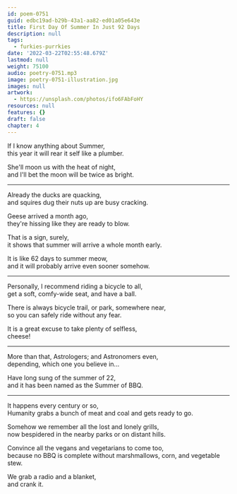 ```yaml
---
id: poem-0751
guid: edbc19ad-b29b-43a1-aa82-ed01a05e643e
title: First Day Of Summer In Just 92 Days
description: null
tags:
  - furkies-purrkies
date: '2022-03-22T02:55:48.679Z'
lastmod: null
weight: 75100
audio: poetry-0751.mp3
image: poetry-0751-illustration.jpg
images: null
artwork:
  - https://unsplash.com/photos/ifo6FAbFoHY
resources: null
features: {}
draft: false
chapter: 4
---
```


If I know anything about Summer,\
this year it will rear it self like a plumber.

She'll moon us with the heat of night,\
and I'll bet the moon will be twice as bright.

---

Already the ducks are quacking,\
and squires dug their nuts up are busy cracking.

Geese arrived a month ago,\
they're hissing like they are ready to blow.

That is a sign, surely,\
it shows that summer will arrive a whole month early.

It is like 62 days to summer meow,\
and it will probably arrive even sooner somehow.

---

Personally, I recommend riding a bicycle to all,\
get a soft, comfy-wide seat, and have a ball.

There is always bicycle trail, or park, somewhere near,\
so you can safely ride without any fear.

It is a great excuse to take plenty of selfless,\
cheese!

---

More than that, Astrologers; and Astronomers even,\
depending, which one you believe in...

Have long sung of the summer of 22,\
and it has been named as the Summer of BBQ.

---

It happens every century or so,\
Humanity grabs a bunch of meat and coal and gets ready to go.

Somehow we remember all the lost and lonely grills,\
now bespidered in the nearby parks or on distant hills.

Convince all the vegans and vegetarians to come too,\
because no BBQ is complete without marshmallows, corn, and vegetable stew.

We grab a radio and a blanket,\
and crank it.

